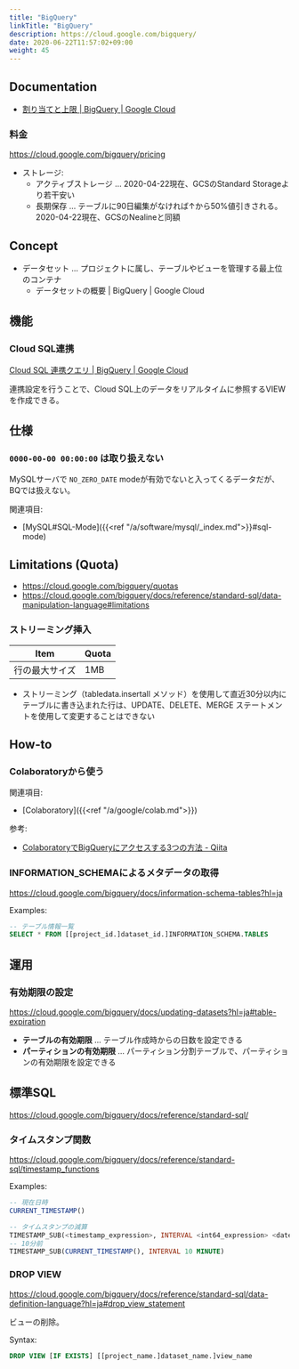 ```yaml
---
title: "BigQuery"
linkTitle: "BigQuery"
description: https://cloud.google.com/bigquery/
date: 2020-06-22T11:57:02+09:00
weight: 45
---
```


## Documentation

- [割り当てと上限 | BigQuery | Google Cloud](https://cloud.google.com/bigquery/quotas?hl=ja)

### 料金

https://cloud.google.com/bigquery/pricing

- ストレージ:
  - アクティブストレージ ... 2020-04-22現在、GCSのStandard Storageより若干安い
  - 長期保存 ... テーブルに90日編集がなければ↑から50%値引きされる。2020-04-22現在、GCSのNealineと同額

## Concept

- データセット ... プロジェクトに属し、テーブルやビューを管理する最上位のコンテナ
  - データセットの概要 | BigQuery | Google Cloud

## 機能
### Cloud SQL連携

[Cloud SQL 連携クエリ | BigQuery | Google Cloud](https://cloud.google.com/bigquery/docs/cloud-sql-federated-queries?hl=ja)

連携設定を行うことで、Cloud SQL上のデータをリアルタイムに参照するVIEWを作成できる。

## 仕様
### `0000-00-00 00:00:00` は取り扱えない

MySQLサーバで `NO_ZERO_DATE` modeが有効でないと入ってくるデータだが、BQでは扱えない。

関連項目:

- [MySQL#SQL-Mode]({{<ref "/a/software/mysql/_index.md">}}#sql-mode)

## Limitations (Quota)

- https://cloud.google.com/bigquery/quotas
- https://cloud.google.com/bigquery/docs/reference/standard-sql/data-manipulation-language#limitations

### ストリーミング挿入

 Item | Quota
------|-------
 行の最大サイズ | 1MB

- ストリーミング（tabledata.insertall メソッド）を使用して直近30分以内にテーブルに書き込まれた行は、UPDATE、DELETE、MERGE ステートメントを使用して変更することはできない

## How-to
### Colaboratoryから使う

関連項目:

- [Colaboratory]({{<ref "/a/google/colab.md">}})

参考:

- [ColaboratoryでBigQueryにアクセスする3つの方法 - Qiita](https://qiita.com/Hyperion13fleet/items/a77ca93a61cb39d50138)

### INFORMATION_SCHEMAによるメタデータの取得

https://cloud.google.com/bigquery/docs/information-schema-tables?hl=ja

Examples:

```sql
-- テーブル情報一覧
SELECT * FROM [[project_id.]dataset_id.]INFORMATION_SCHEMA.TABLES
```

## 運用
### 有効期限の設定

https://cloud.google.com/bigquery/docs/updating-datasets?hl=ja#table-expiration

- **テーブルの有効期限** ... テーブル作成時からの日数を設定できる
- **パーティションの有効期限** ... パーティション分割テーブルで、パーティションの有効期限を設定できる

## 標準SQL

https://cloud.google.com/bigquery/docs/reference/standard-sql/

### タイムスタンプ関数

https://cloud.google.com/bigquery/docs/reference/standard-sql/timestamp_functions

Examples:

```sql
-- 現在日時
CURRENT_TIMESTAMP()

-- タイムスタンプの減算
TIMESTAMP_SUB(<timestamp_expression>, INTERVAL <int64_expression> <date_part>)
-- 10分前
TIMESTAMP_SUB(CURRENT_TIMESTAMP(), INTERVAL 10 MINUTE)
```

### DROP VIEW

https://cloud.google.com/bigquery/docs/reference/standard-sql/data-definition-language?hl=ja#drop_view_statement

ビューの削除。

Syntax:

```sql
DROP VIEW [IF EXISTS] [[project_name.]dataset_name.]view_name
```
